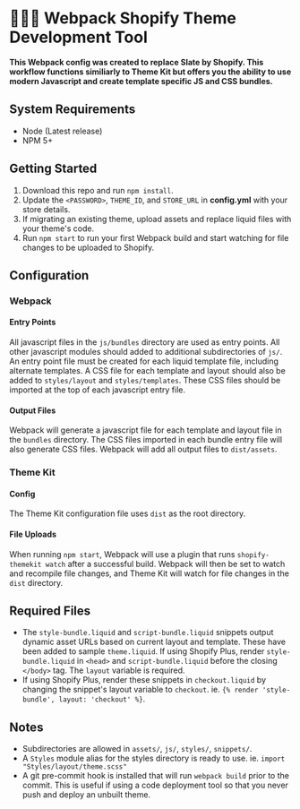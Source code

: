 # 👷🏼‍♂️ Webpack Shopify Theme Development Tool

**This Webpack config was created to replace Slate by Shopify. This workflow functions similiarly to Theme Kit but offers you the ability to use modern Javascript and create template specific JS and CSS bundles.**

## System Requirements
- Node (Latest release)
- NPM 5+

## Getting Started
1. Download this repo and run `npm install`.
2. Update the `<PASSWORD>`, `THEME_ID`, and `STORE_URL` in **config.yml** with your store details.
3. If migrating an existing theme, upload assets and replace liquid files with your theme's code.
4. Run `npm start` to run your first Webpack build and start watching for file changes to be uploaded to Shopify.

## Configuration

### Webpack

#### Entry Points
All javascript files in the `js/bundles` directory are used as entry points. All other javascript modules should added to additional subdirectories of `js/`. An entry point file must be created for each liquid template file, including alternate templates. A CSS file for each template and layout should also be added to `styles/layout` and `styles/templates`. These CSS files should be imported at the top of each javascript entry file.

#### Output Files
Webpack will generate a javascript file for each template and layout file in the `bundles` directory. The CSS files imported in each bundle entry file will also generate CSS files. Webpack will add all output files to `dist/assets`.

### Theme Kit

#### Config
The Theme Kit configuration file uses `dist` as the root directory.

#### File Uploads
When running `npm start`, Webpack will use a plugin that runs `shopify-themekit watch` after a successful build. Webpack will then be set to watch and recompile file changes, and Theme Kit will watch for file changes in the `dist` directory.

## Required Files
- The `style-bundle.liquid` and `script-bundle.liquid` snippets output dynamic asset URLs based on current layout and template. These have been added to sample `theme.liquid`. If using Shopify Plus, render `style-bundle.liquid` in `<head>` and `script-bundle.liquid` before the closing `</body>` tag. The `layout` variable is required.
- If using Shopify Plus, render these snippets in `checkout.liquid` by changing the snippet's layout variable to `checkout`. ie. `{% render 'style-bundle', layout: 'checkout' %}`.

## Notes
- Subdirectories are allowed in `assets/`, `js/`, `styles/`, `snippets/`.
- A `Styles` module alias for the styles directory is ready to use. ie. `import "Styles/layout/theme.scss"`
- A git pre-commit hook is installed that will run `webpack build` prior to the commit. This is useful if using a code deployment tool so that you never push and deploy an unbuilt theme.
